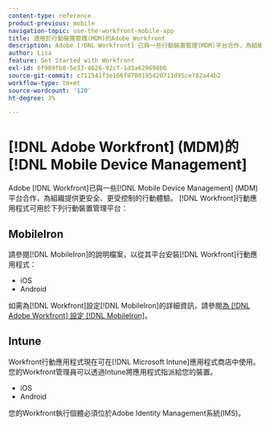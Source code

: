 ```yaml
---
content-type: reference
product-previous: mobile
navigation-topic: use-the-workfront-mobile-app
title: 適用於行動裝置管理(MDM)的Adobe Workfront
description: Adobe [!DNL Workfront] 已與一些行動裝置管理(MDM)平台合作，為組織提供更安全和受控制的行動體驗。
author: Lisa
feature: Get Started with Workfront
exl-id: 6f989fb8-5e33-4626-92cf-1d3a629698b0
source-git-commit: c711541f3e166f9700195420711d95ce782a44b2
workflow-type: tm+mt
source-wordcount: '120'
ht-degree: 3%

---
```


# [!DNL Adobe Workfront] (MDM)的[!DNL Mobile Device Management]

Adobe [!DNL Workfront]已與一些[!DNL Mobile Device Management] (MDM)平台合作，為組織提供更安全、更受控制的行動體驗。 [!DNL Workfront]行動應用程式可用於下列行動裝置管理平台：

## MobileIron

請參閱[!DNL MobileIron]的說明檔案，以從其平台安裝[!DNL Workfront]行動應用程式：

* iOS
* Android

如需為[!DNL Workfront]設定[!DNL MobileIron]的詳細資訊，請參閱[為 [!DNL Adobe Workfront] 設定 [!DNL MobileIron]](../../../workfront-basics/mobile-apps/using-the-workfront-mobile-app/wf-mobileiron-configs.md)。

## Intune

Workfront行動應用程式現在可在[!DNL Microsoft Intune]應用程式商店中使用。 您的Workfront管理員可以透過Intune將應用程式指派給您的裝置。

* iOS
* Android

您的Workfront執行個體必須位於Adobe Identity Management系統(IMS)。